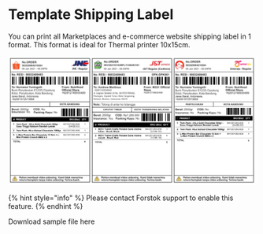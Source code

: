 # Template Shipping Label

You can print all Marketplaces and e-commerce website shipping label in 1 format. This format is ideal for Thermal printer 10x15cm. 

![](../../.gitbook/assets/screen-shot-2021-06-14-at-11.37.11-am.png)

{% hint style="info" %}
Please contact Forstok support to enable this feature.
{% endhint %}

Download sample file here

